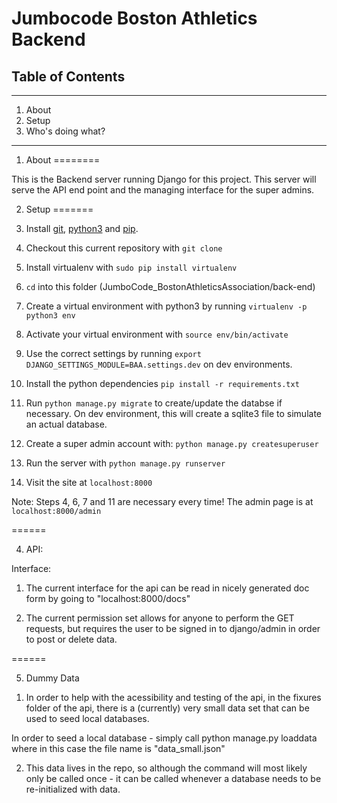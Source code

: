 Jumbocode Boston Athletics Backend
===============

## Table of Contents ##
----------------------------------------------------------

1. About
2. Setup
3. Who's doing what?

----------------------------------------------------------

1. About
========

This is the Backend server running Django for this project. This server will serve the API end point and the managing interface for the super admins.

2. Setup
=======

 1. Install [git](https://git-scm.com/book/en/v2/Getting-Started-Installing-Git), [python3](https://www.python.org/downloads/mac-osx/) and [pip](http://stackoverflow.com/questions/17271319/installing-pip-on-mac-os-x).
 2. Checkout this current repository with `git clone`
 3. Install virtualenv with `sudo pip install virtualenv`
 4. `cd` into this folder (JumboCode_BostonAthleticsAssociation/back-end)
 5. Create a virtual environment with python3 by running `virtualenv -p python3 env`
 6. Activate your virtual environment with `source env/bin/activate`
 7. Use the correct settings by running `export DJANGO_SETTINGS_MODULE=BAA.settings.dev` on dev environments.
 8. Install the python dependencies `pip install -r requirements.txt`
 9. Run `python manage.py migrate` to create/update the databse if necessary. On dev environment, this will create a sqlite3 file to simulate an actual database.
 10. Create a super admin account with: `python manage.py createsuperuser`
 11. Run the server with `python manage.py runserver`
 12. Visit the site at `localhost:8000`


Note: Steps 4, 6, 7 and 11 are necessary every time! The admin page is at `localhost:8000/admin`

======

4. API:

Interface:

1) The current interface for the api can be read in nicely generated doc form by going to "localhost:8000/docs"

2) The current permission set allows for anyone to perform the GET requests, but requires the user to be signed in to
   django/admin in order to post or delete data.

======

5. Dummy Data

1) In order to help with the acessibility and testing of the api, in the fixures folder of the api, there is a
  (currently) very small data set that can be used to seed local databases.

  In order to seed a local database - simply call python manage.py loaddata <filename> where in this case the file name
  is "data_small.json"

2) This data lives in the repo, so although the command will most likely only be called once - it can be called
   whenever a database needs to be re-initialized with data.
